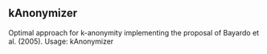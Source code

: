 ## kAnonymizer
Optimal approach for k-anonymity implementing the proposal of Bayardo et al. (2005).
Usage: kAnonymizer <kStart> <kStop> <kStep> <datasetFile> <datasetScheme>
